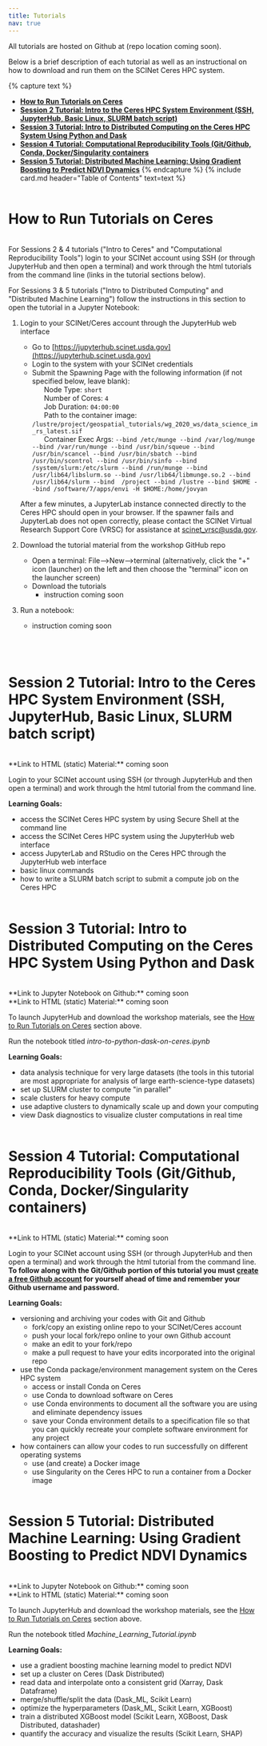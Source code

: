 ```yaml
---
title: Tutorials
nav: true
---
```


All tutorials are hosted on Github at (repo location coming soon). 

Below is a brief description of each tutorial as well as an instructional on how to download and run them on the SCINet Ceres HPC system.

{% capture text %}
* [**How to Run Tutorials on Ceres**](#how-to-run-tutorials-on-ceres)
* [**Session 2 Tutorial: Intro to the Ceres HPC System Environment (SSH, JupyterHub, Basic Linux, SLURM batch script)**](#session-2-tutorial-intro-to-the-ceres-hpc-system-environment-ssh-jupyterhub-basic-linux-slurm-batch-script)
* [**Session 3 Tutorial: Intro to Distributed Computing on the Ceres HPC System Using Python and Dask**](#session-3-tutorial-intro-to-distributed-computing-on-the-ceres-hpc-system-using-python-and-dask) 
* [**Session 4 Tutorial: Computational Reproducibility Tools (Git/Github, Conda, Docker/Singularity containers**](#session-4-tutorial-computational-reproducibility-tools-git-github-conda-docker-singularity-containers) 
* [**Session 5 Tutorial: Distributed Machine Learning: Using Gradient Boosting to Predict NDVI Dynamics**](#session-5-tutorial-distributed-machine-learning-using-gradient-boosting-to-predict-ndvi-dynamics)
{% endcapture %}
{% include card.md header="Table of Contents" text=text %}
<br><br>

# How to Run Tutorials on Ceres
<br>
For Sessions 2 & 4 tutorials ("Intro to Ceres" and "Computational Reproducibility Tools") login to your SCINet account using SSH (or through JupyterHub and then open a terminal) and work through the html tutorials from the command line (links in the tutorial sections below).

For Sessions 3 & 5 tutorials ("Intro to Distributed Computing" and "Distributed Machine Learning") follow the instructions in this section to open the tutorial in a Jupyter Notebook:

1. Login to your SCINet/Ceres account through the JupyterHub web interface
   * Go to [https://jupyterhub.scinet.usda.gov](https://jupyterhub.scinet.usda.gov)
   * Login to the system with your SCINet credentials
   * Submit the Spawning Page with the following information (if not specified below, leave blank):<br>
   &nbsp;&nbsp;&nbsp;&nbsp;&nbsp;&nbsp;Node Type: ```short```<br>
   &nbsp;&nbsp;&nbsp;&nbsp;&nbsp;&nbsp;Number of Cores: ```4```<br>
   &nbsp;&nbsp;&nbsp;&nbsp;&nbsp;&nbsp;Job Duration: ```04:00:00```<br>
   &nbsp;&nbsp;&nbsp;&nbsp;&nbsp;&nbsp;Path to the container image: ```/lustre/project/geospatial_tutorials/wg_2020_ws/data_science_im_rs_latest.sif```<br>
   &nbsp;&nbsp;&nbsp;&nbsp;&nbsp;&nbsp;Container Exec Args: ```--bind /etc/munge --bind /var/log/munge --bind /var/run/munge --bind /usr/bin/squeue --bind /usr/bin/scancel --bind /usr/bin/sbatch --bind /usr/bin/scontrol --bind /usr/bin/sinfo --bind /system/slurm:/etc/slurm --bind /run/munge --bind /usr/lib64/libslurm.so --bind /usr/lib64/libmunge.so.2 --bind /usr/lib64/slurm --bind  /project --bind /lustre --bind $HOME --bind /software/7/apps/envi -H $HOME:/home/jovyan```
   
    After a few minutes, a JupyterLab instance connected directly to the Ceres HPC should open in your browser. If the spawner fails and JupyterLab does not open correctly, please contact the SCINet Virtual Research Support Core (VRSC) for assistance at scinet_vrsc@usda.gov.

2. Download the tutorial material from the workshop GitHub repo
   * Open a terminal: File-->New-->terminal (alternatively, click the "+" icon (launcher) on the left and then choose the "terminal" icon on the launcher screen) 
   * Download the tutorials
      * instruction coming soon 
      <!-- ```bash
      git clone --single-branch https://github.com/kerriegeil/SCINET-GEOSPATIAL-RESEARCH-WG.git
      ```-->
3. Run a notebook:
   * instruction coming soon 
  
<!--
   * You should now see a folder (file system extension on the left hand side of JuputerLab) titled *SCINET-GEOSPATIAL-RESEARCH-WG*.
   * Navigate to ```/SCINET-GEOSPATIAL-RESEARCH-WG/tutorials/```
   * Open the desired tutorial
   * Select the py_geo kernel (upper right corner in the notebook)
   * Execute blocks of script by clicking the "play" icon in the notebook or typing Shift+Enter 
-->
<br><br>

# Session 2 Tutorial: Intro to the Ceres HPC System Environment (SSH, JupyterHub, Basic Linux, SLURM batch script)
<br>
**Link to HTML (static) Material:** coming soon <!--[Session 2 Tutorial](/link-to-tutorial)--><br>

 Login to your SCINet account using SSH (or through JupyterHub and then open a terminal) and work through the html tutorial from the command line.

**Learning Goals:**

- access the SCINet Ceres HPC system by using Secure Shell at the command line
- access the SCINet Ceres HPC system using the JupyterHub web interface
- access JupyterLab and RStudio on the Ceres HPC through the JupyterHub web interface
- basic linux commands
- how to write a SLURM batch script to submit a compute job on the Ceres HPC
<br><br>

# Session 3 Tutorial: Intro to Distributed Computing on the Ceres HPC System Using Python and Dask
<br>
**Link to Jupyter Notebook on Github:** coming soon <br>
**Link to HTML (static) Material:** coming soon <!--[Session 3 Tutorial](/link-to-tutorial)--><br>

To launch JupyterHub and download the workshop materials, see the [How to Run Tutorials on Ceres](#how-to-run-tutorials-on-ceres) section above.

Run the notebook titled *intro-to-python-dask-on-ceres.ipynb*

**Learning Goals:**

- data analysis technique for very large datasets (the tools in this tutorial are most appropriate for analysis of large earth-science-type datasets)
- set up SLURM cluster to compute "in parallel"
- scale clusters for heavy compute
- use adaptive clusters to dynamically scale up and down your computing
- view Dask diagnostics to visualize cluster computations in real time
<br><br>

# Session 4 Tutorial: Computational Reproducibility Tools (Git/Github, Conda, Docker/Singularity containers)
<br>
**Link to HTML (static) Material:** coming soon <!--[Session 4 Tutorial](/link-to-tutorial)--><br>

 Login to your SCINet account using SSH (or through JupyterHub and then open a terminal) and work through the html tutorial from the command line. **To follow along with the Git/Github portion of this tutorial you must [create a free Github account](https://github.com/join) for yourself ahead of time and remember your Github username and password.**

**Learning Goals:**

- versioning and archiving your codes with Git and Github
    - fork/copy an existing online repo to your SCINet/Ceres account
    - push your local fork/repo online to your own Github account
    - make an edit to your fork/repo
    - make a pull request to have your edits incorporated into the original repo
- use the Conda package/environment management system on the Ceres HPC system
    - access or install Conda on Ceres
    - use Conda to download software on Ceres
    - use Conda environments to document all the software you are using and eliminate dependency issues
    - save your Conda environment details to a specification file so that you can quickly recreate your complete software environment for any project
- how containers can allow your codes to run successfully on different operating systems
    - use (and create) a Docker image
    - use Singularity on the Ceres HPC to run a container from a Docker image
<br><br>

# Session 5 Tutorial: Distributed Machine Learning: Using Gradient Boosting to Predict NDVI Dynamics
<br>
**Link to Jupyter Notebook on Github:** coming soon <br>
**Link to HTML (static) Material:** coming soon <!--[Session 5 Tutorial](/link-to-tutorial)--><br>

To launch JupyterHub and download the workshop materials, see the [How to Run Tutorials on Ceres](#how-to-run-tutorials-on-ceres) section above.

Run the notebook titled *Machine_Learning_Tutorial.ipynb*

**Learning Goals:**

- use a gradient boosting machine learning model to predict NDVI
- set up a cluster on Ceres (Dask Distributed)
- read data and interpolate onto a consistent grid (Xarray, Dask Dataframe)
- merge/shuffle/split the data (Dask_ML, Scikit Learn)
- optimize the hyperparameters (Dask_ML, Scikit Learn, XGBoost)
- train a distributed XGBoost model (Scikit Learn, XGBoost, Dask Distributed, datashader)
- quantify the accuracy and visualize the results (Scikit Learn, SHAP)
